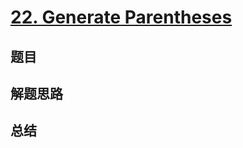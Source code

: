 # [22. Generate Parentheses](https://leetcode.com/problems/generate-parentheses/)

## 题目


## 解题思路


## 总结


